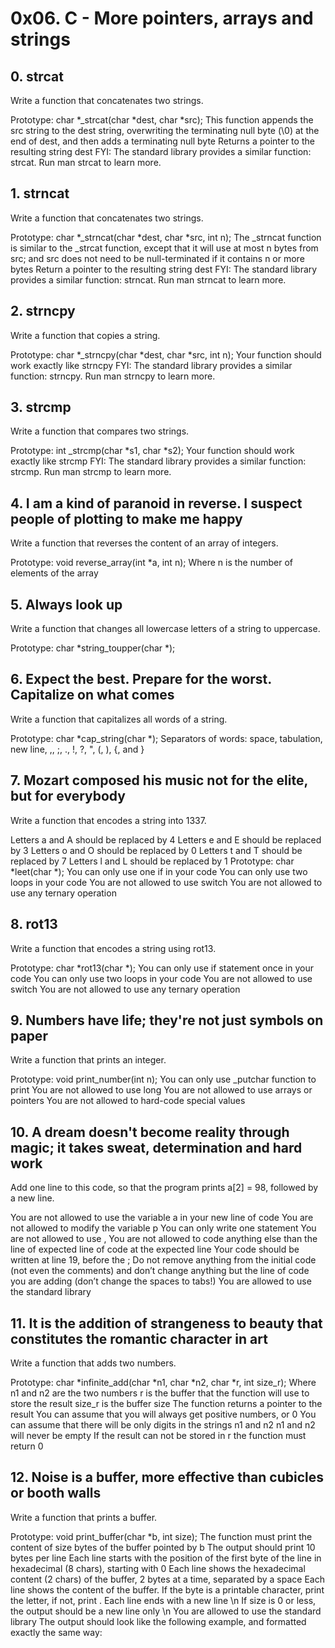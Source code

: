 # 0x06. C - More pointers, arrays and strings

## 0. strcat

Write a function that concatenates two strings.

Prototype: char *_strcat(char *dest, char *src);
This function appends the src string to the dest string, overwriting the terminating null byte (\0) at the end of dest, and then adds a terminating null byte
Returns a pointer to the resulting string dest
FYI: The standard library provides a similar function: strcat. Run man strcat to learn more.

## 1. strncat

Write a function that concatenates two strings.

Prototype: char *_strncat(char *dest, char *src, int n);
The _strncat function is similar to the _strcat function, except that
it will use at most n bytes from src; and
src does not need to be null-terminated if it contains n or more bytes
Return a pointer to the resulting string dest
FYI: The standard library provides a similar function: strncat. Run man strncat to learn more.

## 2. strncpy

Write a function that copies a string.

Prototype: char *_strncpy(char *dest, char *src, int n);
Your function should work exactly like strncpy
FYI: The standard library provides a similar function: strncpy. Run man strncpy to learn more.

## 3. strcmp

Write a function that compares two strings.

Prototype: int _strcmp(char *s1, char *s2);
Your function should work exactly like strcmp
FYI: The standard library provides a similar function: strcmp. Run man strcmp to learn more.

## 4. I am a kind of paranoid in reverse. I suspect people of plotting to make me happy

Write a function that reverses the content of an array of integers.

Prototype: void reverse_array(int *a, int n);
Where n is the number of elements of the array

## 5. Always look up

Write a function that changes all lowercase letters of a string to uppercase.

Prototype: char *string_toupper(char *);

## 6. Expect the best. Prepare for the worst. Capitalize on what comes

Write a function that capitalizes all words of a string.

Prototype: char *cap_string(char *);
Separators of words: space, tabulation, new line, ,, ;, ., !, ?, ", (, ), {, and }

## 7. Mozart composed his music not for the elite, but for everybody

Write a function that encodes a string into 1337.

Letters a and A should be replaced by 4
Letters e and E should be replaced by 3
Letters o and O should be replaced by 0
Letters t and T should be replaced by 7
Letters l and L should be replaced by 1
Prototype: char *leet(char *);
You can only use one if in your code
You can only use two loops in your code
You are not allowed to use switch
You are not allowed to use any ternary operation

## 8. rot13

Write a function that encodes a string using rot13.

Prototype: char *rot13(char *);
You can only use if statement once in your code
You can only use two loops in your code
You are not allowed to use switch
You are not allowed to use any ternary operation

## 9. Numbers have life; they're not just symbols on paper

Write a function that prints an integer.

Prototype: void print_number(int n);
You can only use _putchar function to print
You are not allowed to use long
You are not allowed to use arrays or pointers
You are not allowed to hard-code special values

## 10. A dream doesn't become reality through magic; it takes sweat, determination and hard work

Add one line to this code, so that the program prints a[2] = 98, followed by a new line.

You are not allowed to use the variable a in your new line of code
You are not allowed to modify the variable p
You can only write one statement
You are not allowed to use ,
You are not allowed to code anything else than the line of expected line of code at the expected line
Your code should be written at line 19, before the ;
Do not remove anything from the initial code (not even the comments)
and don’t change anything but the line of code you are adding (don’t change the spaces to tabs!)
You are allowed to use the standard library

## 11. It is the addition of strangeness to beauty that constitutes the romantic character in art

Write a function that adds two numbers.

Prototype: char *infinite_add(char *n1, char *n2, char *r, int size_r);
Where n1 and n2 are the two numbers
r is the buffer that the function will use to store the result
size_r is the buffer size
The function returns a pointer to the result
You can assume that you will always get positive numbers, or 0
You can assume that there will be only digits in the strings n1 and n2
n1 and n2 will never be empty
If the result can not be stored in r the function must return 0

## 12. Noise is a buffer, more effective than cubicles or booth walls

Write a function that prints a buffer.

Prototype: void print_buffer(char *b, int size);
The function must print the content of size bytes of the buffer pointed by b
The output should print 10 bytes per line
Each line starts with the position of the first byte of the line in hexadecimal (8 chars), starting with 0
Each line shows the hexadecimal content (2 chars) of the buffer, 2 bytes at a time, separated by a space
Each line shows the content of the buffer. If the byte is a printable character, print the letter, if not, print .
Each line ends with a new line \n
If size is 0 or less, the output should be a new line only \n
You are allowed to use the standard library
The output should look like the following example, and formatted exactly the same way:


